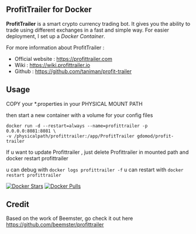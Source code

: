 ProfitTrailer for Docker
------------------------

**ProfitTrailer** is a smart crypto currency trading bot. It gives you the ability to trade using different exchanges in a fast and simple way.
For easier deployment, I set up a *Docker Container*.

For more information about ProfitTrailer :

 - Official website : https://profittrailer.com
 - Wiki : https://wiki.profittrailer.io
 - Github : https://github.com/taniman/profit-trailer

Usage
-----

COPY your *.properties in your PHYSICAL MOUNT PATH

then start a new container with a volume for your config files

    docker run -d --restart=always --name=profittrailer -p 0.0.0.0:8081:8081 \
    -v /physicalpath/profittrailer:/app/ProfitTrailer gdomod/profit-trailer

If u want to update Profittrailer , just delete Profittrailer in mounted path and docker restart profittrailer

u can debug with `docker logs profittrailer -f`
u can restart with `docker restart profittrailer`


[![Docker Stars](https://img.shields.io/docker/stars/gdomod/profit-trailer.svg)](https://hub.docker.com/r/gdomod/profit-trailer/)
[![Docker Pulls](https://img.shields.io/docker/pulls/gdomod/profit-trailer.svg)](https://hub.docker.com/r/gdomod/profit-trailer/)

Credit
------

Based on the work of Beemster, go check it out here
https://github.com/beemster/profittrailer
